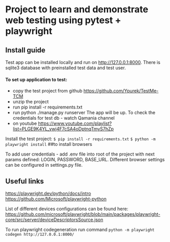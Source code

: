 # Project to learn and demonstrate web testing using pytest + playwright

## Install guide

Test app can be installed locally and run on http://127.0.0.1:8000. There is sqlite3 database with preinstalled test
data and test user.

#### To set up  application to test:

- copy the test project from github https://github.com/Ypurek/TestMe-TCM
- unzip the project
- run pip install -r requirements.txt
- run python ./manage.py runserver
  The app will be up. To check the credentials for test db - watch Qamania channel
- on youtube https://www.youtube.com/playlist?list=PLGE9K4YL_ywj4F7cSA4oDptnqTmyS7hZp

Install the test project:
`$ pip install -r requirements.txt`
`$ python -m playwright install` ##to install browsers

To add user credentials - add .env file into root of the project with next params defined: LOGIN, PASSWORD, BASE_URL.
Different browser settings can be configured in settings.py file.

## Useful links

https://playwright.dev/python/docs/intro
https://github.com/Microsoft/playwright-python

List of different devices configurations can be found
here: https://github.com/microsoft/playwright/blob/main/packages/playwright-core/src/server/deviceDescriptorsSource.json

To run playwright codegeneration run command
`python -m playwright codegen http://127.0.0.1:8000/`